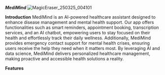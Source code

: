 ***MediMind***
![MagicEraser_250325_004101](https://github.com/user-attachments/assets/8ee20320-8a75-4ddb-97a3-c19b8acac527)

**Introduction**
MediMind is an AI-powered healthcare assistant designed to enhance disease management and mental health support. Our app offers functionalities such as smart reminders, appointment booking, transcription services, and an AI chatbot, empowering users to stay focused on their health and effortlessly track their daily wellness. Additionally, MediMind provides emergency contact support for mental health crises, ensuring users receive the help they need when it matters most. By leveraging AI and data science, MediMind delivers personalized healthcare management, making proactive and accessible health solutions a reality.

**Features**

